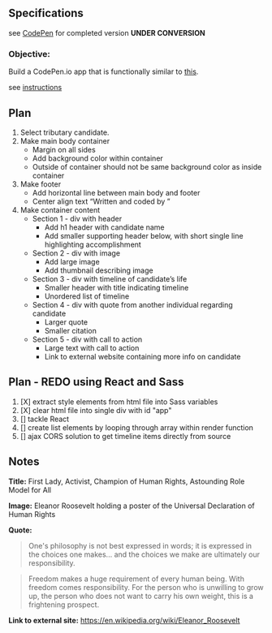 ## Specifications

see [CodePen](http://codepen.io/gracen/full/MJggGd/) for completed version **UNDER CONVERSION**


### Objective:
Build a CodePen.io app that is functionally similar to [this](https://codepen.io/FreeCodeCamp/full/NNvBQW/).

see [instructions](https://www.freecodecamp.com/challenges/build-a-tribute-page)


## Plan
1. Select tributary candidate.
2. Make main body container
    - Margin on all sides
    - Add background color within container
    - Outside of container should not be same background color as inside container
3. Make footer
    - Add horizontal line between main body and footer
    - Center align text “Written and coded by <name>”
4. Make container content
    - Section 1 - div with header
        - Add h1 header with candidate name
        - Add smaller supporting header below, with short single line highlighting accomplishment
    - Section 2 - div with image
        - Add large image
        - Add thumbnail describing image
    - Section 3 - div with timeline of candidate’s life
        - Smaller header with title indicating timeline
        - Unordered list of timeline
    - Section 4 - div with quote from another individual regarding candidate
        - Larger quote
        - Smaller citation
    - Section 5 - div with call to action
        - Large text with call to action
        - Link to external website containing more info on candidate

## Plan - REDO using React and Sass
1. [X] extract style elements from html file into Sass variables
2. [X] clear html file into single div with id "app"
3. [] tackle React
4. [] create list elements by looping through array within render function
5. [] ajax CORS solution to get timeline items directly from source


## Notes

**Title:** First Lady, Activist, Champion of Human Rights, Astounding Role Model for All

**Image:** Eleanor Roosevelt holding a poster of the Universal Declaration of Human Rights

**Quote:**

> One's philosophy is not best expressed in words; it is expressed in the choices one makes... and the choices we make are ultimately our responsibility.

> Freedom makes a huge requirement of every human being. With freedom comes responsibility. For the person who is unwilling to grow up, the person who does not want to carry his own weight, this is a frightening prospect.

**Link to external site:** https://en.wikipedia.org/wiki/Eleanor_Roosevelt
